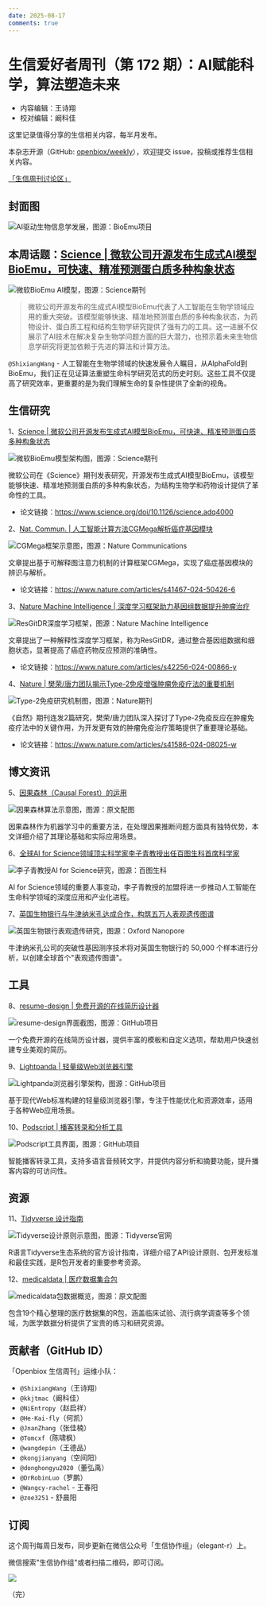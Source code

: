 ```yaml
---
date: 2025-08-17
comments: true
---
```


# 生信爱好者周刊（第 172 期）：AI赋能科学，算法塑造未来

- 内容编辑：王诗翔
- 校对编辑：阚科佳

这里记录值得分享的生信相关内容，每半月发布。

本杂志开源（GitHub: [openbiox/weekly](https://github.com/openbiox/weekly "openbiox/weekly")），欢迎提交 issue，投稿或推荐生信相关内容。

[「生信周刊讨论区」](https://github.com/openbiox/weekly/discussions "「生信周刊讨论区」")

## 封面图

![AI驱动生物信息学发展，图源：BioEmu项目]()

## 本周话题：[Science | 微软公司开源发布生成式AI模型BioEmu，可快速、精准预测蛋白质多种构象状态](https://mp.weixin.qq.com/s/4kpwRoMqNkOmhavThpK5-g)

![微软BioEmu AI模型，图源：Science期刊]()

>微软公司开源发布的生成式AI模型BioEmu代表了人工智能在生物学领域应用的重大突破。该模型能够快速、精准地预测蛋白质的多种构象状态，为药物设计、蛋白质工程和结构生物学研究提供了强有力的工具。这一进展不仅展示了AI技术在解决复杂生物学问题方面的巨大潜力，也预示着未来生物信息学研究将更加依赖于先进的算法和计算方法。

`@ShixiangWang` - 人工智能在生物学领域的快速发展令人瞩目，从AlphaFold到BioEmu，我们正在见证算法重塑生命科学研究范式的历史时刻。这些工具不仅提高了研究效率，更重要的是为我们理解生命的复杂性提供了全新的视角。

## 生信研究

1、[Science | 微软公司开源发布生成式AI模型BioEmu，可快速、精准预测蛋白质多种构象状态](https://mp.weixin.qq.com/s/4kpwRoMqNkOmhavThpK5-g)

![微软BioEmu模型架构图，图源：Science期刊]()

微软公司在《Science》期刊发表研究，开源发布生成式AI模型BioEmu，该模型能够快速、精准地预测蛋白质的多种构象状态，为结构生物学和药物设计提供了革命性的工具。

- 论文链接：https://www.science.org/doi/10.1126/science.adq4000

2、[Nat. Commun. | 人工智能计算方法CGMega解析癌症基因模块](https://mp.weixin.qq.com/s/L1jV40K0eT4Dh58je0_-Zw)

![CGMega框架示意图，图源：Nature Communications](https://github.com/user-attachments/assets/4f18efc6-5e92-4fb9-a4c1-cac8641216d1)

文章提出基于可解释图注意力机制的计算框架CGMega，实现了癌症基因模块的辨识与解析。

- 论文链接：https://www.nature.com/articles/s41467-024-50426-6

3、[Nature Machine Intelligence | 深度学习框架助力基因组数据提升肿瘤治疗](https://mp.weixin.qq.com/s/y7vcLtkxx92I6dnT15qN-A)

![ResGitDR深度学习框架，图源：Nature Machine Intelligence](https://github.com/user-attachments/assets/07d59930-78a8-4f79-a9f6-3f965d350e38)

文章提出了一种解释性深度学习框架，称为ResGitDR，通过整合基因组数据和细胞状态，显著提高了癌症药物反应预测的准确性。

- 论文链接：https://www.nature.com/articles/s42256-024-00866-y

4、[Nature | 樊荣/唐力团队揭示Type-2免疫增强肿瘤免疫疗法的重要机制](https://mp.weixin.qq.com/s/y1OzuAJRhdt29C33bvAwYg)

![Type-2免疫研究机制图，图源：Nature期刊]()

《自然》期刊连发2篇研究，樊荣/唐力团队深入探讨了Type-2免疫反应在肿瘤免疫疗法中的关键作用，为开发更有效的肿瘤免疫治疗策略提供了重要理论基础。

- 论文链接：https://www.nature.com/articles/s41586-024-08025-w

## 博文资讯

5、[因果森林（Causal Forest）的运用](https://mp.weixin.qq.com/s/PI_QkxEe4igDH9P3Rf5PiA)

![因果森林算法示意图，图源：原文配图]()

因果森林作为机器学习中的重要方法，在处理因果推断问题方面具有独特优势，本文详细介绍了其理论基础和实际应用场景。

6、[全球AI for Science领域顶尖科学家李子青教授出任百图生科首席科学家](https://mp.weixin.qq.com/s/UTMMSdF6l3XdOTL-t_qixg)

![李子青教授AI for Science研究，图源：百图生科]()

AI for Science领域的重要人事变动，李子青教授的加盟将进一步推动人工智能在生命科学领域的深度应用和产业化进程。

7、[英国生物银行与牛津纳米孔达成合作，构筑五万人表观遗传图谱](https://mp.weixin.qq.com/s/j1GgGqq8WvdTZrWakj2LQQ)

![英国生物银行表观遗传研究，图源：Oxford Nanopore](https://github.com/user-attachments/assets/67d6aaef-3b6a-4eee-a969-a56b7e661369)

牛津纳米孔公司的突破性基因测序技术将对英国生物银行的 50,000 个样本进行分析，以创建全球首个"表观遗传图谱"。

## 工具

8、[resume-design | 免费开源的在线简历设计器](https://github.com/Hacker233/resume-design)

![resume-design界面截图，图源：GitHub项目]()

一个免费开源的在线简历设计器，提供丰富的模板和自定义选项，帮助用户快速创建专业美观的简历。

9、[Lightpanda | 轻量级Web浏览器引擎](https://github.com/lightpanda-io/browser)

![Lightpanda浏览器引擎架构，图源：GitHub项目]()

基于现代Web标准构建的轻量级浏览器引擎，专注于性能优化和资源效率，适用于各种Web应用场景。

10、[Podscript | 播客转录和分析工具](https://github.com/deepakjois/podscript)

![Podscript工具界面，图源：GitHub项目]()

智能播客转录工具，支持多语言音频转文字，并提供内容分析和摘要功能，提升播客内容的可访问性。

## 资源

11、[Tidyverse 设计指南](https://design.tidyverse.org/)

![Tidyverse设计原则示意图，图源：Tidyverse官网]()

R语言Tidyverse生态系统的官方设计指南，详细介绍了API设计原则、包开发标准和最佳实践，是R包开发者的重要参考资源。

12、[medicaldata | 医疗数据集合包](https://mp.weixin.qq.com/s/08nf47JL-xQuK47N8OnL9g)

![medicaldata包数据概览，图源：原文配图]()

包含19个精心整理的医疗数据集的R包，涵盖临床试验、流行病学调查等多个领域，为医学数据分析提供了宝贵的练习和研究资源。

## 贡献者（GitHub ID）

「Openbiox 生信周刊」运维小队：

- `@ShixiangWang`（王诗翔）
- `@kkjtmac`（阚科佳）
- `@NiEntropy`（赵启祥）
- `@He-Kai-fly`（何凯）
- `@JnanZhang`（张佳楠）
- `@Tomcxf`（陈啸枫）
- `@wangdepin`（王德品）
- `@kongjianyang`（空间阳）
- `@donghongyu2020`（董弘禹）
- `@DrRobinLuo`（罗鹏）
- `@Wangcy-rachel` - 王春阳
- `@zoe3251` - 舒晨阳

## 订阅

这个周刊每周日发布，同步更新在微信公众号「生信协作组」（elegant-r）上。

微信搜索"生信协作组"或者扫描二维码，即可订阅。

![](https://weekly-1301043367.cos.ap-shanghai.myqcloud.com/20250413112010173.png)

（完）